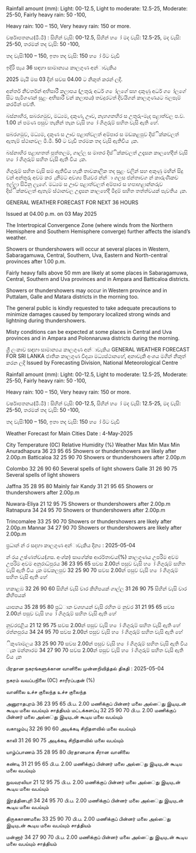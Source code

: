 Rainfall amount (mm): Light: 00-12.5, Light to moderate: 12.5-25, Moderate: 25-50, Fairly heavy rain: 50 -100,

Heavy rain: 100 – 150, Very heavy rain: 150 or more.

වර්ෂාපතනය(මි.මී) : සිහින් වැසි: 00-12.5, සිහින් හ ෝ මද වැසි: 12.5-25, මද වැසි: 25-50, තරමක් තද වැසි: 50 -100,

තද වැසි:100 – 150, ඉතා තද වැසි: 150 හ ෝ ඊට වැඩි

ඉදිරි පැය 36 සඳහා සාමාන්‍යය කාලගුණ අන්‍ාවැකිය

2025 මැයි මස 03 දින්‍ සවස 04.00 ට නිකුත් කරන්‍ ලදි.

අන්තර් නිවර්තන්‍ අභිසාරී කලාපය (උතුරු අර්ධ ග ෝලගේ සහ දකුණු අර්ධ ග ෝලගේ සිට පැමිගණන්‍ සුළං අභිසාරී වන්‍ කලාපය) තවදුරටත් දිවයිගන් කාලගුණයට බලපෑම් කරමින් පවතී.

බස්නාහිර, සබරගමුව, මධ්‍යම, දකුණ, ඌව, නැහගනහිර ස උතුරු-මැද පළාත්වල ප.ව. 1.00 න් පමණ පසුව තැනින් තැන වැසි හ ෝ ගිගුරුම් සහිත වැසි ඇති හේ.

සබරගමුව, මධ්‍යම, දකුණ ස ඌව පළාත්වලත් අම්පාර ස මඩකළපුව දිස්ික්කවලත් ඇතැම් ස්ථානවල මි.මී. 50 ට වැඩි තරමක තද වැසි ඇතිවිය ැක.

බස්නාහිර පළාහතත් පුත්තලම, ගාල්ල ස මාතර දිස්ික්කවලත් උදෑසන කාලහේදීත් වැසි හ ෝ ගිගුරුම් සහිත වැසි ඇති විය ැක.

ගිගුරුම් සහිත වැසි සම ඇතිවිය හැකි තාවකාලික තද සුළං වලින් සහ අකුණු මඟින් සිදු වන්‍ අන්‍තුරු අවම කර ැනීමට අවශ්‍ය පියවර න්න්‍ා ගලස ජන්‍තාවග න් කාරුණිකව ඉල්ලා සිටිනු ලැගේ. මධ්‍යම ස ඌව පළාත්වලත් අම්පාර ස හපාහළාන්නරුව දිස්ික්කවලත් ඇතැම් ස්ථානවල උදෑසන කාලහේදී මීදුම් සහිත තත්ත්වයක් පැවතිය ැක.

GENERAL WEATHER FORECAST FOR NEXT 36 HOURS

Issued at 04.00 p.m. on 03 May 2025

The Intertropical Convergence Zone (where winds from the Northern Hemisphere and Southern Hemisphere converge) further affects the island’s weather.

Showers or thundershowers will occur at several places in Western, Sabaragamuwa, Central, Southern, Uva, Eastern and North-central provinces after 1.00 p.m.

Fairly heavy falls above 50 mm are likely at some places in Sabaragamuwa, Central, Southern and Uva provinces and in Ampara and Batticaloa districts.

Showers or thundershowers may occur in Western province and in Puttalam, Galle and Matara districts in the morning too.

The general public is kindly requested to take adequate precautions to minimize damages caused by temporary localized strong winds and lightning during thundershowers.

Misty conditions can be expected at some places in Central and Uva provinces and in Ampara and Polonnaruwa districts during the morning.

ශ්‍රී ලංකාව සඳහා සාමාන්‍යය කාලගුණ අන්‍ාවැකිය GENERAL WEATHER FORECAST FOR SRI LANKA ජාතික කාලගුණ විදයා මධ්‍යස්ථානහේ, අනාවැකි අංශය මගින් නිකුත් කරන ලදි Issued by Forecasting Division, National Meteorological Centre

Rainfall amount (mm): Light: 00-12.5, Light to moderate: 12.5-25, Moderate: 25-50, Fairly heavy rain: 50 -100,

Heavy rain: 100 – 150, Very heavy rain: 150 or more.

වර්ෂාපතනය(මි.මී) : සිහින් වැසි: 00-12.5, සිහින් හ ෝ මද වැසි: 12.5-25, මද වැසි: 25-50, තරමක් තද වැසි: 50 -100,

තද වැසි:100 – 150, ඉතා තද වැසි: 150 හ ෝ ඊට වැඩි

Weather Forecast for Main Cities Date : 4-May-2025

City Temperature (0C) Relative Humidity (%) Weather Max Min Max Min Anuradhapura 36 23 95 65 Showers or thundershowers are likely after 2.00p.m Batticaloa 32 25 90 70 Showers or thundershowers after 2.00p.m

Colombo 32 26 90 60 Several spells of light showers Galle 31 26 90 75 Several spells of light showers

Jaffna 35 28 95 80 Mainly fair Kandy 31 21 95 65 Showers or thundershowers after 2.00p.m

Nuwara-Eliya 21 12 95 75 Showers or thundershowers after 2.00p.m Ratnapura 34 24 95 70 Showers or thundershowers after 2.00p.m

Trincomalee 33 25 90 70 Showers or thundershowers are likely after 2.00p.m Mannar 34 27 90 70 Showers or thundershowers are likely after 2.00p.m

ප්‍රධාන්‍ න්‍ ර සදහා කාලගුණ අන්‍ාවැකිය දින්‍ය : 2025-05-04

න්‍ රය උෂ්ණත්වය(ගස. අංශ්‍ක) සාගේක්ෂ ආර්රතාවය(%) කාලගුණය උපරිම අවම උපරිම අවම අනුරාධ්‍පුරය 36 23 95 65 සවස 2.00න් පසුව වැසි හ ෝ ගිගුරුම් සහිත වැසි ඇති විය ැක මඩකලපුව 32 25 90 70 සවස 2.00න් පසුව වැසි හ ෝ ගිගුරුම් සහිත වැසි ඇති හේ

හකාළඹ 32 26 90 60 සිහින් වැසි වාර කිහිපයක් ගාල්ල 31 26 90 75 සිහින් වැසි වාර කිහිපයක්

යාපනය 35 28 95 80 ප්‍රධ්‍ාන වශහයන් වැසි රහිත ම නුවර 31 21 95 65 සවස 2.00න් පසුව වැසි හ ෝ ගිගුරුම් සහිත වැසි ඇති හේ

නුවරඑළිය 21 12 95 75 සවස 2.00න් පසුව වැසි හ ෝ ගිගුරුම් සහිත වැසි ඇති හේ රත්නපුරය 34 24 95 70 සවස 2.00න් පසුව වැසි හ ෝ ගිගුරුම් සහිත වැසි ඇති හේ

ිකුණාමලය 33 25 90 70 සවස 2.00න් පසුව වැසි හ ෝ ගිගුරුම් සහිත වැසි ඇති විය ැක මන්නාරම 34 27 90 70 සවස 2.00න් පසුව වැසි හ ෝ ගිගුරුම් සහිත වැසි ඇති විය ැක

பிரதான நகரங்களுக்கான வானிலை முன்னறிவித்தல் திகதி : 2025-05-04

நகரம் வவப்பநிலை (0C) சாரீரப்பதன் (%)

வானிலை உச்ச குலைந்த உச்ச குலைந்த

அனுராதபுரம் 36 23 95 65 பி.ப. 2.00 மணிக்குப் பின்னர் மலை அல்ைது இடியுடன் கூடிய மலை வபய்யும் சாத்தியம் மட்டக்களப்பு 32 25 90 70 பி.ப. 2.00 மணிக்குப் பின்னர் மலை அல்ைது இடியுடன் கூடிய மலை வபய்யும்

வகாழும்பு 32 26 90 60 அடிக்கடி சிறிதளவில் மலை வபய்யும்

காலி 31 26 90 75 அடிக்கடி சிறிதளவில் மலை வபய்யும்

யாழ்ப்பாணம் 35 28 95 80 பிரதானமாக சீரான வானிலை

கண்டி 31 21 95 65 பி.ப. 2.00 மணிக்குப் பின்னர் மலை அல்ைது இடியுடன் கூடிய மலை வபய்யும்

நுவவரலியா 21 12 95 75 பி.ப. 2.00 மணிக்குப் பின்னர் மலை அல்ைது இடியுடன் கூடிய மலை வபய்யும்

இரத்தினபுரி 34 24 95 70 பி.ப. 2.00 மணிக்குப் பின்னர் மலை அல்ைது இடியுடன் கூடிய மலை வபய்யும்

திருககாணமலை 33 25 90 70 பி.ப. 2.00 மணிக்குப் பின்னர் மலை அல்ைது இடியுடன் கூடிய மலை வபய்யும் சாத்தியம்

மன்னார் 34 27 90 70 பி.ப. 2.00 மணிக்குப் பின்னர் மலை அல்ைது இடியுடன் கூடிய மலை வபய்யும் சாத்தியம்